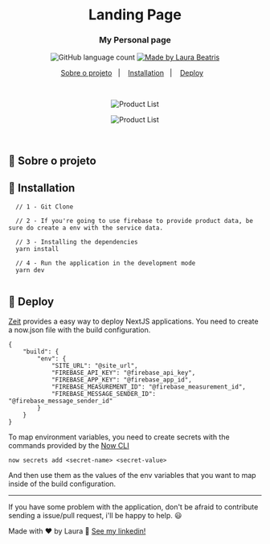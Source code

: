 <h1 align="center">
  Landing Page
</h1>

<h3 align="center">
  My Personal page
</h3>


<p align="center">
  <img alt="GitHub language count" src="https://img.shields.io/github/languages/count/MatheusGoncalvs/matheusgoncalvs.github.io?color=%#3ae374">

  <a href="https://www.linkedin.com/in/laurabeatris/">
    <img alt="Made by Laura Beatris" src="https://img.shields.io/badge/made%20by-MatheusGoncalves-%3ae374">
  </a>
</p>

<p align="center">
  <a href="#rocket-sobre-o-projeto">Sobre o projeto</a>&nbsp;&nbsp;&nbsp;|&nbsp;&nbsp;&nbsp;
  <a href="#runner-installation">Installation</a>&nbsp;&nbsp;&nbsp;|&nbsp;&nbsp;&nbsp;
  <a href="#hammer-deploy">Deploy</a>&nbsp;&nbsp;&nbsp;
</p>

<br>
<p align="center">
  <img align="center" src="https://i.ibb.co/wccRhm9/product-screen.png" alt="Product List" border="0">
</p>
<p align="center">
  <img align="center" src="https://i.ibb.co/wSjGYgs/Ac3m-LCZ-Imgur.png" alt="Product List" border="0">
</p>
<br>


## :rocket: Sobre o projeto
  
## :runner: Installation 

```   
  // 1 - Git Clone
  
  // 2 - If you're going to use firebase to provide product data, be sure do create a env with the service data. 
        
  // 3 - Installing the dependencies
  yarn install
  
  // 4 - Run the application in the development mode 
  yarn dev
  
```

## :hammer: Deploy 
[Zeit](https://zeit.co/) provides a easy way to deploy NextJS applications. You need to create a now.json file with the build configuration. 

```
{
    "build": {
        "env": {
            "SITE_URL": "@site_url",
            "FIREBASE_API_KEY": "@firebase_api_key",
            "FIREBASE_APP_KEY": "@firebase_app_id",
            "FIREBASE_MEASUREMENT_ID": "@firebase_measurement_id",
            "FIREBASE_MESSAGE_SENDER_ID": "@firebase_message_sender_id"
        }
    }
}

```

To map environment variables, you need to create secrets with the commands provided by the [Now CLI](https://zeit.co/download)

```
now secrets add <secret-name> <secret-value>
```

And then use them as the values of the env variables that you want to map inside of the build configuration.

---

If you have some problem with the application, don't be afraid to contribute sending a issue/pull request, i'll be happy to help. 😃

Made with ♥ by Laura :wave: [See my linkedin!](https://www.linkedin.com/in/laurabeatris/)
